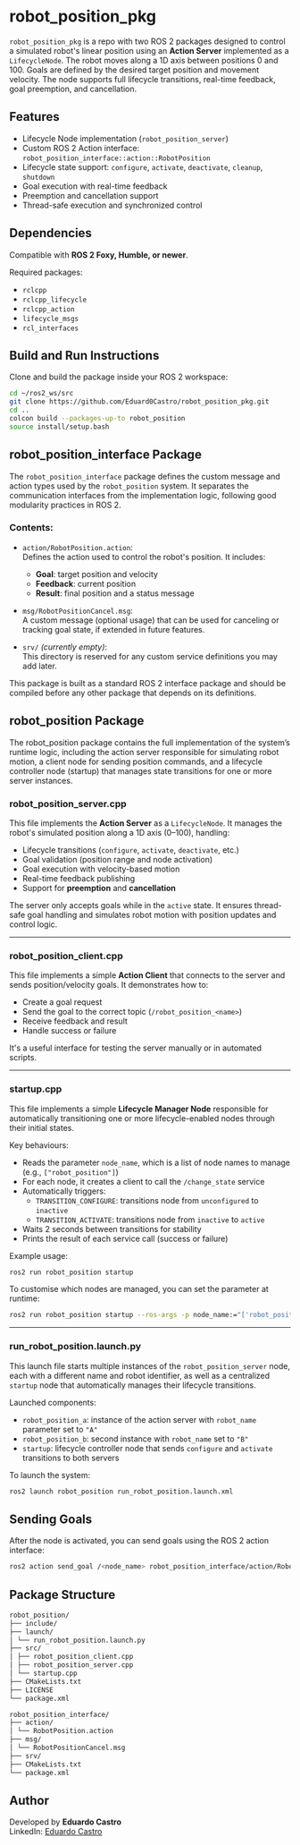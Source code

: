 # robot_position_pkg

`robot_position_pkg` is a repo with two ROS 2 packages designed to control a simulated robot's linear position using an **Action Server** implemented as a `LifecycleNode`. The robot moves along a 1D axis between positions 0 and 100. Goals are defined by the desired target position and movement velocity. The node supports full lifecycle transitions, real-time feedback, goal preemption, and cancellation.

## Features

- Lifecycle Node implementation (`robot_position_server`)
- Custom ROS 2 Action interface: `robot_position_interface::action::RobotPosition`
- Lifecycle state support: `configure`, `activate`, `deactivate`, `cleanup`, `shutdown`
- Goal execution with real-time feedback
- Preemption and cancellation support
- Thread-safe execution and synchronized control

## Dependencies

Compatible with **ROS 2 Foxy, Humble, or newer**.

Required packages:

- `rclcpp`
- `rclcpp_lifecycle`
- `rclcpp_action`
- `lifecycle_msgs`
- `rcl_interfaces`

## Build and Run Instructions

Clone and build the package inside your ROS 2 workspace:

```bash
cd ~/ros2_ws/src
git clone https://github.com/Eduard0Castro/robot_position_pkg.git
cd ..
colcon build --packages-up-to robot_position
source install/setup.bash
```
## robot_position_interface Package

The `robot_position_interface` package defines the custom message and action types used by the `robot_position` system. It separates the communication interfaces from the implementation logic, following good modularity practices in ROS 2.

### Contents:

- `action/RobotPosition.action`:  
  Defines the action used to control the robot's position. It includes:
  - **Goal**: target position and velocity
  - **Feedback**: current position
  - **Result**: final position and a status message

- `msg/RobotPositionCancel.msg`:  
  A custom message (optional usage) that can be used for canceling or tracking goal state, if extended in future features.

- `srv/` *(currently empty)*:  
  This directory is reserved for any custom service definitions you may add later.

This package is built as a standard ROS 2 interface package and should be compiled before any other package that depends on its definitions.

## robot_position Package

The robot_position package contains the full implementation of the system’s runtime logic, including the action server responsible for simulating robot motion, a client node for sending position commands, and a lifecycle controller node (startup) that manages state transitions for one or more server instances.

### robot_position_server.cpp

This file implements the **Action Server** as a `LifecycleNode`. It manages the robot's simulated position along a 1D axis (0–100), handling:

- Lifecycle transitions (`configure`, `activate`, `deactivate`, etc.)
- Goal validation (position range and node activation)
- Goal execution with velocity-based motion
- Real-time feedback publishing
- Support for **preemption** and **cancellation**

The server only accepts goals while in the `active` state. It ensures thread-safe goal handling and simulates robot motion with position updates and control logic.

---

### robot_position_client.cpp

This file implements a simple **Action Client** that connects to the server and sends position/velocity goals. It demonstrates how to:

- Create a goal request
- Send the goal to the correct topic (`/robot_position_<name>`)
- Receive feedback and result
- Handle success or failure

It's a useful interface for testing the server manually or in automated scripts.

---

### startup.cpp

This file implements a simple **Lifecycle Manager Node** responsible for automatically transitioning one or more lifecycle-enabled nodes through their initial states.

Key behaviours:

- Reads the parameter `node_name`, which is a list of node names to manage (e.g., `["robot_position"]`)
- For each node, it creates a client to call the `/change_state` service
- Automatically triggers:
  - `TRANSITION_CONFIGURE`: transitions node from `unconfigured` to `inactive`
  - `TRANSITION_ACTIVATE`: transitions node from `inactive` to `active`
- Waits 2 seconds between transitions for stability
- Prints the result of each service call (success or failure)

Example usage:

```bash
ros2 run robot_position startup
```
To customise which nodes are managed, you can set the parameter at runtime:

```bash
ros2 run robot_position startup --ros-args -p node_name:="['robot_position', 'some_other_node']"
```
---

### run_robot_position.launch.py

This launch file starts multiple instances of the `robot_position_server` 
node, each with a different name and robot identifier, as well as a centralized `startup` 
node that automatically manages their lifecycle transitions.

Launched components:

- `robot_position_a`: instance of the action server with `robot_name` parameter set to `"A"`
- `robot_position_b`: second instance with `robot_name` set to `"B"`
- `startup`: lifecycle controller node that sends `configure` and `activate` transitions to both servers

To launch the system:

```bash
ros2 launch robot_position run_robot_position.launch.xml
```

## Sending Goals

After the node is activated, you can send goals using the ROS 2 action interface:

```bash
ros2 action send_goal /<node_name> robot_position_interface/action/RobotPosition "{position: 20, velocity: 1}"
```

## Package Structure
```bash
robot_position/
├── include/
├── launch/
│ └── run_robot_position.launch.py
├── src/
│ ├── robot_position_client.cpp
│ ├── robot_position_server.cpp
│ └── startup.cpp
├── CMakeLists.txt
├── LICENSE
└── package.xml

robot_position_interface/
├── action/
│ └── RobotPosition.action
├── msg/
│ └── RobotPositionCancel.msg
├── srv/
├── CMakeLists.txt
└── package.xml
```

## Author

Developed by **Eduardo Castro**  
LinkedIn: [Eduardo Castro](https://www.linkedin.com/in/eduardo-castro-817059213)
